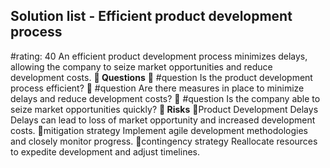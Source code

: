 

## Solution list - Efficient product development process
#rating: 40
An efficient product development process minimizes delays, allowing the company to seize market opportunities and reduce development costs.
**💭 Questions**
💭 #question Is the product development process efficient?
 💭 #question Are there measures in place to minimize delays and reduce development costs?
 💭 #question Is the company able to seize market opportunities quickly?
**🚨 Risks**
🚨Product Development Delays
Delays can lead to loss of market opportunity and increased development costs.
🚨mitigation strategy
Implement agile development methodologies and closely monitor progress.
🚨contingency strategy
Reallocate resources to expedite development and adjust timelines.




